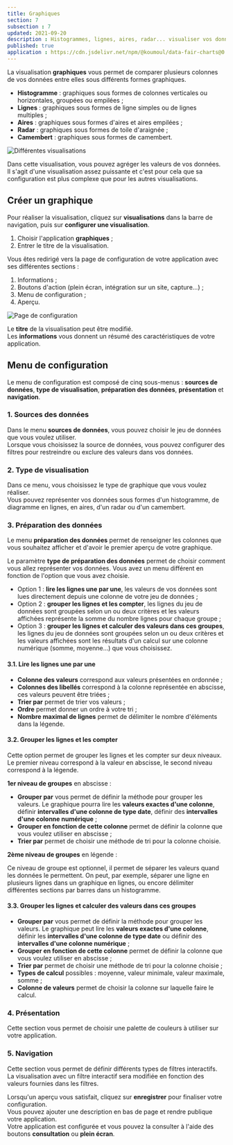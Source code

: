 ```yaml
---
title: Graphiques
section: 7
subsection : 7
updated: 2021-09-20
description : Histogrammes, lignes, aires, radar... visualiser vos données dans des graphiques interactifs!
published: true
application : https://cdn.jsdelivr.net/npm/@koumoul/data-fair-charts@0.9/dist/
---
```



La visualisation **graphiques** vous permet de comparer plusieurs colonnes de vos données entre elles sous différents formes graphiques.

* **Histogramme**&nbsp;: graphiques sous formes de colonnes verticales ou horizontales, groupées ou empilées&nbsp;;
* **Lignes**&nbsp;: graphiques sous formes de ligne simples ou de lignes multiples&nbsp;;
* **Aires**&nbsp;: graphiques sous formes d'aires et aires empilées&nbsp;;
* **Radar**&nbsp;: graphiques sous formes de toile d'araignée&nbsp;;
* **Camembert**&nbsp;: graphiques sous formes de camembert.

![Différentes visualisations](./images/user-guide-backoffice/Charts-Visu.jpg)

Dans cette visualisation, vous pouvez agréger les valeurs de vos données.  
Il s'agit d'une visualisation assez puissante et c'est pour cela que sa configuration est plus complexe que pour les autres visualisations.

## Créer un graphique

Pour réaliser la visualisation, cliquez sur **visualisations** dans la barre de navigation, puis sur **configurer une visualisation**.

1. Choisir l'application **graphiques**&nbsp;;
2. Entrer le titre de la visualisation.

<p>
</p>

Vous êtes redirigé vers la page de configuration de votre application avec ses différentes sections&nbsp;:

1. Informations&nbsp;;
2. Boutons d'action (plein écran, intégration sur un site, capture...)&nbsp;;
3. Menu de configuration&nbsp;;
4. Aperçu.

![Page de configuration](./images/user-guide-backoffice/charts-config.jpg)

Le **titre** de la visualisation peut être modifié.  
Les **informations** vous donnent un résumé des caractéristiques de votre application.  

## Menu de configuration
Le menu de configuration est composé de cinq sous-menus&nbsp;: **sources de données**, **type de visualisation**, **préparation des données**, **présentation** et **navigation**.

### 1. Sources des données
Dans le menu **sources de données**, vous pouvez choisir le jeu de données que vous voulez utiliser.  
Lorsque vous choisissez la source de données, vous pouvez configurer des filtres pour restreindre ou exclure des valeurs dans vos données.

### 2. Type de visualisation
Dans ce menu, vous choisissez le type de graphique que vous voulez réaliser.  
Vous pouvez représenter vos données sous formes d'un histogramme, de diagramme en lignes, en aires, d'un radar ou d'un camembert.

### 3. Préparation des données
Le menu **préparation des données** permet de renseigner les colonnes que vous souhaitez afficher et d'avoir le premier aperçu de votre graphique.

Le paramètre **type de préparation des données** permet de choisir comment vous allez représenter vos données. Vous avez un menu différent en fonction de l'option que vous avez choisie.

- Option 1&nbsp;:  **lire les lignes une par une**, les valeurs de vos données sont lues directement depuis une colonne de votre jeu de données&nbsp;;  
- Option 2&nbsp;: **grouper les lignes et les compter**, les lignes du jeu de données sont groupées selon un ou deux critères et les valeurs affichées représente la somme du nombre lignes pour chaque groupe&nbsp;;  
- Option 3&nbsp;: **grouper les lignes et calculer des valeurs dans ces groupes**, les lignes du jeu de données sont groupées selon un ou deux critères et les valeurs affichées sont les résultats d'un calcul sur une colonne numérique (somme, moyenne...) que vous choisissez.

<p>
</p>

#### 3.1. Lire les lignes une par une  
- **Colonne des valeurs** correspond aux valeurs présentées en ordonnée&nbsp;;  
- **Colonnes des libellés** correspond à la colonne représentée en abscisse, ces valeurs peuvent être triées&nbsp;;  
- **Trier par** permet de trier vos valeurs&nbsp;;
- **Ordre** permet donner un ordre à votre tri&nbsp;;  
- **Nombre maximal de lignes** permet de délimiter le nombre d'éléments dans la légende.

<p>
</p>

#### 3.2. Grouper les lignes et les compter  
Cette option permet de grouper les lignes et les compter sur deux niveaux. Le premier niveau correspond à la valeur en abscisse, le second niveau correspond à la légende.

**1er niveau de groupes** en abscisse&nbsp;:
- **Grouper par** vous permet de définir la méthode pour grouper les valeurs. Le graphique pourra lire les **valeurs exactes d'une colonne**, définir **intervalles d'une colonne de type date**, définir des **intervalles d'une colonne numérique**&nbsp;;
- **Grouper en fonction de cette colonne** permet de définir la colonne que vous voulez utiliser en abscisse&nbsp;;  
- **Trier par** permet de choisir une méthode de tri pour la colonne choisie.  

**2ème niveau de groupes** en légende&nbsp;: 

Ce niveau de groupe est optionnel, il permet de séparer les valeurs quand les données le permettent. On peut, par exemple, séparer une ligne en plusieurs lignes dans un graphique en lignes, ou encore délimiter différentes sections par barres dans un histogramme.

<p>
</p>

#### 3.3. Grouper les lignes et calculer des valeurs dans ces groupes  
- **Grouper par** vous permet de définir la méthode pour grouper les valeurs. Le graphique peut lire les **valeurs exactes d'une colonne**, définir les **intervalles d'une colonne de type date** ou définir des **intervalles d'une colonne numérique**&nbsp;;  
- **Grouper en fonction de cette colonne** permet de définir la colonne que vous voulez utiliser en abscisse&nbsp;;  
- **Trier par** permet de choisir une méthode de tri pour la colonne choisie&nbsp;;  
- **Types de calcul** possibles&nbsp;: moyenne, valeur minimale, valeur maximale, somme&nbsp;;  
- **Colonne de valeurs** permet de choisir la colonne sur laquelle faire le calcul.

### 4. Présentation
Cette section vous permet de choisir une palette de couleurs à utiliser sur votre application.

### 5. Navigation
Cette section vous permet de définir différents types de filtres interactifs. La visualisation avec un filtre interactif sera modifiée en fonction des valeurs fournies dans les filtres.

Lorsqu'un aperçu vous satisfait, cliquez sur **enregistrer** pour finaliser votre configuration.  
Vous pouvez ajouter une description en bas de page et rendre publique votre application.  
Votre application est configurée et vous pouvez la consulter à l'aide des boutons **consultation** ou **plein écran**.
